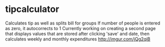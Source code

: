 # tipcalculator
Calculates tip as well as splits bill for groups
If number of people is entered as zero, it autocorrects to 1
Currently working on creating a second page that displays values that are stored after clicking 'save' and date, then calculates weekly and monthly expenditures
http://imgur.com/jQg2qiB
